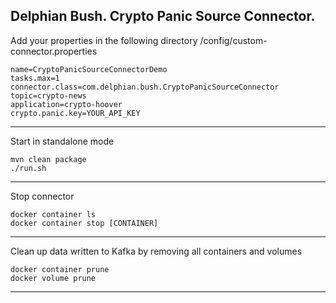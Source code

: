 Delphian Bush. Crypto Panic Source Connector.
-----------------
Add your properties in the following directory /config/custom-connector.properties

    name=CryptoPanicSourceConnectorDemo
    tasks.max=1
    connector.class=com.delphian.bush.CryptoPanicSourceConnector
    topic=crypto-news
    application=crypto-hoover
    crypto.panic.key=YOUR_API_KEY

-----
Start in standalone mode

    mvn clean package
    ./run.sh

-----
Stop connector

    docker container ls
    docker container stop [CONTAINER]
-----

Clean up data written to Kafka by removing all containers and volumes

    docker container prune
    docker volume prune
-----
